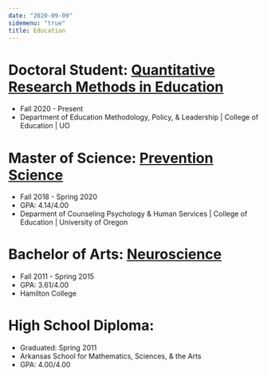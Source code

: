 ```yaml
---
date: "2020-09-09"
sidemenu: "true"
title: Education
---
```



# Doctoral Student: [Quantitative Research Methods in Education](https://education.uoregon.edu/qrme)
* Fall 2020 - Present
* Department of Education Methodology, Policy, & Leadership | College of Education | UO

# Master of Science: [Prevention Science](https://education.uoregon.edu/prevsci/graduate/ms) 

* Fall 2018 - Spring 2020
* GPA: 4.14/4.00 
* Deparment of Counseling Psychology & Human Services | College of Education | University of Oregon

# Bachelor of Arts: [Neuroscience](https://www.hamilton.edu/academics/departments/Home?dept=Neuroscience) 
* Fall 2011 - Spring 2015
* GPA: 3.61/4.00 
* Hamilton College

# High School Diploma:
* Graduated: Spring 2011
* Arkansas School for Mathematics, Sciences, & the Arts
* GPA: 4.00/4.00

